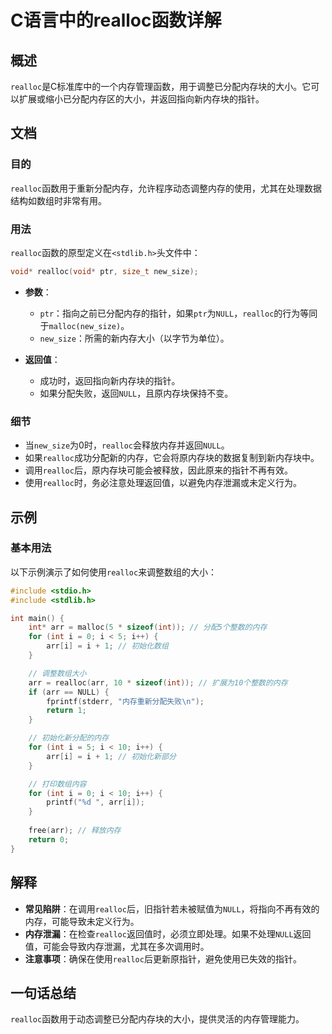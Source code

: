 <!--
Meta Description: # C语言中的realloc函数详解 ## 概述 `realloc`是C标准库中的一个内存管理函数，用于调整已分配内存块的大小。它可以扩展或缩小已分配内存区的大小，并返回指向新内存块的指针。 ## 文档 ### 目的 `realloc`函数用于重新分配内存，允许程序动态调整内存的使用，尤其在处理数据...
Meta Keywords: realloc, arr, int, null, new_size
-->

# C语言中的realloc函数详解

## 概述
`realloc`是C标准库中的一个内存管理函数，用于调整已分配内存块的大小。它可以扩展或缩小已分配内存区的大小，并返回指向新内存块的指针。

## 文档
### 目的
`realloc`函数用于重新分配内存，允许程序动态调整内存的使用，尤其在处理数据结构如数组时非常有用。

### 用法
`realloc`函数的原型定义在`<stdlib.h>`头文件中：

```c
void* realloc(void* ptr, size_t new_size);
```

- **参数**：
  - `ptr`：指向之前已分配内存的指针，如果`ptr`为`NULL`，`realloc`的行为等同于`malloc(new_size)`。
  - `new_size`：所需的新内存大小（以字节为单位）。
  
- **返回值**：
  - 成功时，返回指向新内存块的指针。
  - 如果分配失败，返回`NULL`，且原内存块保持不变。

### 细节
- 当`new_size`为0时，`realloc`会释放内存并返回`NULL`。
- 如果`realloc`成功分配新的内存，它会将原内存块的数据复制到新内存块中。
- 调用`realloc`后，原内存块可能会被释放，因此原来的指针不再有效。
- 使用`realloc`时，务必注意处理返回值，以避免内存泄漏或未定义行为。

## 示例
### 基本用法
以下示例演示了如何使用`realloc`来调整数组的大小：

```c
#include <stdio.h>
#include <stdlib.h>

int main() {
    int* arr = malloc(5 * sizeof(int)); // 分配5个整数的内存
    for (int i = 0; i < 5; i++) {
        arr[i] = i + 1; // 初始化数组
    }

    // 调整数组大小
    arr = realloc(arr, 10 * sizeof(int)); // 扩展为10个整数的内存
    if (arr == NULL) {
        fprintf(stderr, "内存重新分配失败\n");
        return 1;
    }

    // 初始化新分配的内存
    for (int i = 5; i < 10; i++) {
        arr[i] = i + 1; // 初始化新部分
    }

    // 打印数组内容
    for (int i = 0; i < 10; i++) {
        printf("%d ", arr[i]);
    }
    
    free(arr); // 释放内存
    return 0;
}
```

## 解释
- **常见陷阱**：在调用`realloc`后，旧指针若未被赋值为`NULL`，将指向不再有效的内存，可能导致未定义行为。
- **内存泄漏**：在检查`realloc`返回值时，必须立即处理。如果不处理`NULL`返回值，可能会导致内存泄漏，尤其在多次调用时。
- **注意事项**：确保在使用`realloc`后更新原指针，避免使用已失效的指针。

## 一句话总结
`realloc`函数用于动态调整已分配内存块的大小，提供灵活的内存管理能力。